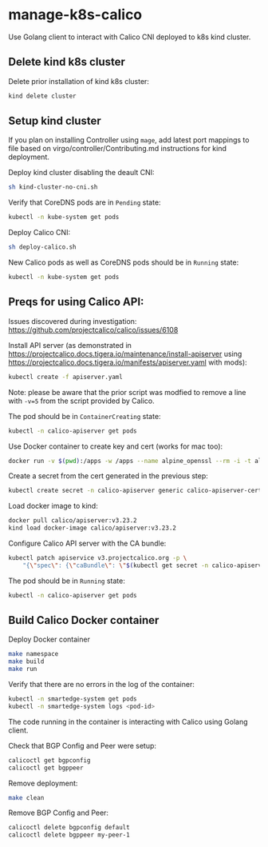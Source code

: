 # manage-k8s-calico
Use Golang client to interact with Calico CNI deployed to k8s kind cluster.

## Delete kind k8s cluster

Delete prior installation of kind k8s cluster:
```sh
kind delete cluster
```

## Setup kind cluster

If you plan on installing Controller using `mage`, add latest port mappings to file based on virgo/controller/Contributing.md instructions for kind deployment.

Deploy kind cluster disabling the deault CNI:
```sh
sh kind-cluster-no-cni.sh
```

Verify that CoreDNS pods are in `Pending` state:
```sh
kubectl -n kube-system get pods
```

Deploy Calico CNI:
```sh
sh deploy-calico.sh
```

New Calico pods as well as CoreDNS pods should be in `Running` state:
```sh
kubectl -n kube-system get pods
```

## Preqs for using Calico API:

Issues discovered during investigation:
https://github.com/projectcalico/calico/issues/6108


Install API server (as demonstrated in https://projectcalico.docs.tigera.io/maintenance/install-apiserver using https://projectcalico.docs.tigera.io/manifests/apiserver.yaml with mods):
```sh
kubectl create -f apiserver.yaml
```

Note: please be aware that the prior script was modfied to remove a line with `-v=5` from the script provided by Calico.

The pod should be in `ContainerCreating` state:
```sh
kubectl -n calico-apiserver get pods
```

Use Docker container to create key and cert (works for mac too):
```sh
docker run -v $(pwd):/apps -w /apps --name alpine_openssl --rm -i -t alpine/openssl req -x509 -nodes -newkey rsa:4096 -keyout apiserver.key -out apiserver.crt -days 365 -subj "/" -addext "subjectAltName = DNS:calico-api.calico-apiserver.svc"
```

Create a secret from the cert generated in the previous step:
```sh
kubectl create secret -n calico-apiserver generic calico-apiserver-certs --from-file=apiserver.key --from-file=apiserver.crt
```

Load docker image to kind:
```sh
docker pull calico/apiserver:v3.23.2
kind load docker-image calico/apiserver:v3.23.2
```

Configure Calico API server with the CA bundle:
```sh
kubectl patch apiservice v3.projectcalico.org -p \
    "{\"spec\": {\"caBundle\": \"$(kubectl get secret -n calico-apiserver calico-apiserver-certs -o go-template='{{ index .data "apiserver.crt" }}')\"}}"
```

The pod should be in `Running` state:
```sh
kubectl -n calico-apiserver get pods
```

## Build Calico Docker container

Deploy Docker container
```sh
make namespace
make build
make run
```

Verify that there are no errors in the log of the container:
```sh
kubectl -n smartedge-system get pods
kubectl -n smartedge-system logs <pod-id>
```

The code running in the container is interacting with Calico using Golang client.

Check that BGP Config and Peer were setup:
```sh
calicoctl get bgpconfig
calicoctl get bgppeer
```

Remove deployment:
```sh
make clean
```

Remove BGP Config and Peer:
```sh
calicoctl delete bgpconfig default
calicoctl delete bgppeer my-peer-1
```
